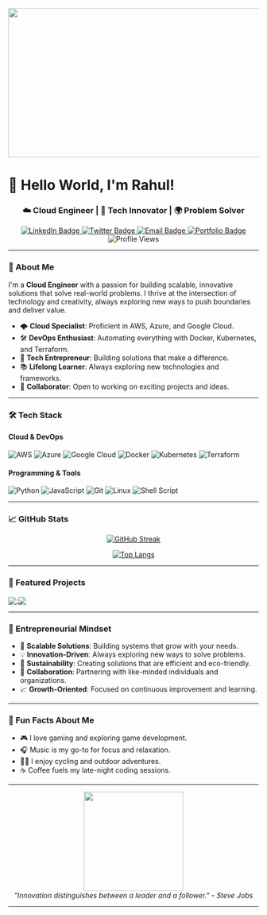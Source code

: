 <div align="center">
  <img src="https://media.giphy.com/media/3oKIPEqDGUULpEU0aQ/giphy.gif" width="600" height="300"/>
</div>

# 👋 Hello World, I'm Rahul!

<div align="center">
  <h3>☁️ Cloud Engineer | 🚀 Tech Innovator | 🌍 Problem Solver</h3>
</div>

<div id="badges" align="center">
  <a href="[your-linkedin-URL](https://www.linkedin.com/in/genius-rahul-kumar23/)">
    <img src="https://img.shields.io/badge/LinkedIn-0077B5?style=for-the-badge&logo=linkedin&logoColor=white" alt="LinkedIn Badge"/>
  </a>
  <a href="your-twitter-URL">
    <img src="https://img.shields.io/badge/Twitter-1DA1F2?style=for-the-badge&logo=twitter&logoColor=white" alt="Twitter Badge"/>
  </a>
  <a href="mailto:your-email@example.com">
    <img src="https://img.shields.io/badge/Email-D14836?style=for-the-badge&logo=gmail&logoColor=white" alt="Email Badge"/>
  </a>
  <a href="your-portfolio-URL">
    <img src="https://img.shields.io/badge/Portfolio-%23000000.svg?style=for-the-badge&logo=react&logoColor=white" alt="Portfolio Badge"/>
  </a>
</div>

<div align="center">
  <img src="https://komarev.com/ghpvc/?username=your-username&style=flat-square&color=blue" alt="Profile Views"/>
</div>

---

### 🌟 About Me

I'm a **Cloud Engineer** with a passion for building scalable, innovative solutions that solve real-world problems. I thrive at the intersection of technology and creativity, always exploring new ways to push boundaries and deliver value.

- 🌩️ **Cloud Specialist**: Proficient in AWS, Azure, and Google Cloud.
- 🛠️ **DevOps Enthusiast**: Automating everything with Docker, Kubernetes, and Terraform.
- 🚀 **Tech Entrepreneur**: Building solutions that make a difference.
- 📚 **Lifelong Learner**: Always exploring new technologies and frameworks.
- 🤝 **Collaborator**: Open to working on exciting projects and ideas.

---

### 🛠️ Tech Stack

#### Cloud & DevOps
![AWS](https://img.shields.io/badge/AWS-%23FF9900.svg?style=for-the-badge&logo=amazon-aws&logoColor=white)
![Azure](https://img.shields.io/badge/azure-%230072C6.svg?style=for-the-badge&logo=microsoftazure&logoColor=white)
![Google Cloud](https://img.shields.io/badge/GoogleCloud-%234285F4.svg?style=for-the-badge&logo=google-cloud&logoColor=white)
![Docker](https://img.shields.io/badge/docker-%230db7ed.svg?style=for-the-badge&logo=docker&logoColor=white)
![Kubernetes](https://img.shields.io/badge/kubernetes-%23326ce5.svg?style=for-the-badge&logo=kubernetes&logoColor=white)
![Terraform](https://img.shields.io/badge/terraform-%235835CC.svg?style=for-the-badge&logo=terraform&logoColor=white)

#### Programming & Tools
![Python](https://img.shields.io/badge/python-%2314354C.svg?style=for-the-badge&logo=python&logoColor=white)
![JavaScript](https://img.shields.io/badge/javascript-%23323330.svg?style=for-the-badge&logo=javascript&logoColor=%23F7DF1E)
![Git](https://img.shields.io/badge/git-%23F05033.svg?style=for-the-badge&logo=git&logoColor=white)
![Linux](https://img.shields.io/badge/Linux-FCC624?style=for-the-badge&logo=linux&logoColor=black)
![Shell Script](https://img.shields.io/badge/shell_script-%23121011.svg?style=for-the-badge&logo=gnu-bash&logoColor=white)

---

### 📈 GitHub Stats

<div align="center">
  
[![GitHub Streak](http://github-readme-streak-stats.herokuapp.com?user=your-username&theme=dark&background=000000)](https://git.io/streak-stats)

[![Top Langs](https://github-readme-stats.vercel.app/api/top-langs/?username=your-username&layout=compact&theme=vision-friendly-dark)](https://github.com/anuraghazra/github-readme-stats)

</div>

---

### 🚀 Featured Projects

<a href="https://github.com/your-username/project1">
  <img align="center" src="https://github-readme-stats.vercel.app/api/pin/?username=your-username&repo=project1&theme=dark" />
</a>
<a href="https://github.com/your-username/project2">
  <img align="center" src="https://github-readme-stats.vercel.app/api/pin/?username=your-username&repo=project2&theme=dark" />
</a>

---

### 🌟 Entrepreneurial Mindset

- 🎯 **Scalable Solutions**: Building systems that grow with your needs.
- 💡 **Innovation-Driven**: Always exploring new ways to solve problems.
- 🌱 **Sustainability**: Creating solutions that are efficient and eco-friendly.
- 🤝 **Collaboration**: Partnering with like-minded individuals and organizations.
- 📈 **Growth-Oriented**: Focused on continuous improvement and learning.

---

### 🎨 Fun Facts About Me

- 🎮 I love gaming and exploring game development.
- 🎧 Music is my go-to for focus and relaxation.
- 🚴‍♂️ I enjoy cycling and outdoor adventures.
- ☕ Coffee fuels my late-night coding sessions.

---

<div align="center">
  <img src="https://media.giphy.com/media/l0HU7JI1i4Aqk2XwQ/giphy.gif" width="200" height="200"/>
</div>

<div align="center">
  <i>"Innovation distinguishes between a leader and a follower." - Steve Jobs</i>
</div>

---
